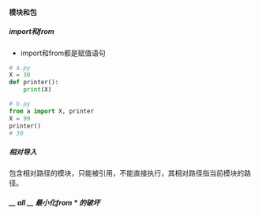 #### 模块和包

##### import和from

- import和from都是赋值语句
```python
# a.py
X = 30
def printer():
    print(X)
```
```python
# b.py
from a import X, printer 
X = 99
printer()
# 30
```

##### 相对导入
包含相对路径的模块，只能被引用，不能直接执行，其相对路径指当前模块的路径。

##### __ all __ 最小化from * 的破坏

